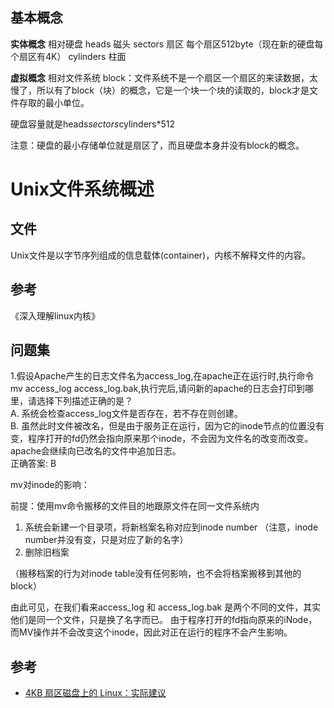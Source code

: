 
## 基本概念
**实体概念** 相对硬盘
heads  磁头
sectors  扇区  每个扇区512byte（现在新的硬盘每个扇区有4K）
cylinders  柱面

**虚拟概念** 相对文件系统
block：文件系统不是一个扇区一个扇区的来读数据，太慢了，所以有了block（块）的概念，它是一个块一个块的读取的，block才是文件存取的最小单位。

硬盘容量就是heads*sectors*cylinders*512


注意：硬盘的最小存储单位就是扇区了，而且硬盘本身并没有block的概念。


# Unix文件系统概述

## 文件
Unix文件是以字节序列组成的信息载体(container)，内核不解释文件的内容。


## 参考

《深入理解linux内核》


## 问题集

1.假设Apache产生的日志文件名为access_log,在apache正在运行时,执行命令mv  access_log access_log.bak,执行完后,请问新的apache的日志会打印到哪里，请选择下列描述正确的是？ <br>
A. 系统会检查access_log文件是否存在，若不存在则创建。<br>
B. 虽然此时文件被改名，但是由于服务正在运行，因为它的inode节点的位置没有变，程序打开的fd仍然会指向原来那个inode，不会因为文件名的改变而改变。apache会继续向已改名的文件中追加日志。<br>
正确答案: B

mv对inode的影响：

前提：使用mv命令搬移的文件目的地跟原文件在同一文件系统内
1. 系统会新建一个目录项，将新档案名称对应到inode number （注意，inode number并没有变，只是对应了新的名字）
2. 删除旧档案

（搬移档案的行为对inode table没有任何影响，也不会将档案搬移到其他的block）

由此可见，在我们看来access_log  和  access_log.bak  是两个不同的文件，其实他们是同一个文件，只是换了名字而已。
由于程序打开的fd指向原来的iNode，而MV操作并不会改变这个inode，因此对正在运行的程序不会产生影响。


## 参考
- [4KB 扇区磁盘上的 Linux：实际建议](https://www.ibm.com/developerworks/cn/linux/l-4kb-sector-disks/index.html)
